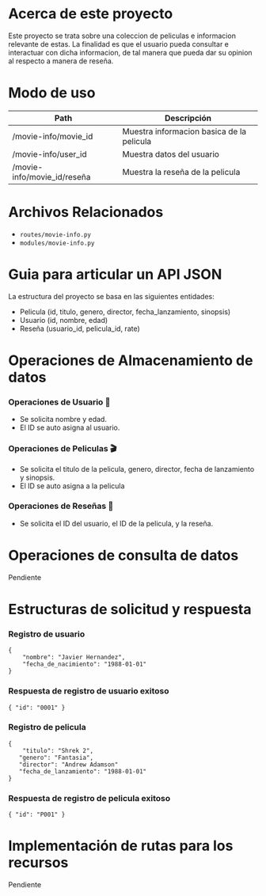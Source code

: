 # Acerca de este proyecto

Este proyecto se trata sobre una coleccion de peliculas e informacion
relevante de estas. La finalidad es que el usuario pueda consultar e interactuar
con dicha informacion, de tal manera que pueda dar su opinion
al respecto a manera de reseña.

# Modo de uso

| Path                  | Descripción |
| --------------------- | ----------- |
|  /movie-info/movie_id          |   Muestra informacion basica de la pelicula          
|   /movie-info/user_id    | Muestra datos del usuario         |
| /movie-info/movie_id/reseña          |  Muestra la reseña de la pelicula             |

# Archivos Relacionados

- `routes/movie-info.py`
- `modules/movie-info.py`

# Guia para articular un API JSON

La estructura del proyecto se basa en las siguientes entidades:

- Pelicula (id, titulo, genero, director, fecha_lanzamiento, sinopsis)
- Usuario (id, nombre, edad)
- Reseña (usuario_id, pelicula_id, rate)

# Operaciones de Almacenamiento de datos

### Operaciones de  Usuario :man:
- Se solicita nombre y edad.
- El ID se auto asigna al usuario.

### Operaciones de Peliculas :clapper:
- Se solicita el titulo de la pelicula, genero, director, fecha de lanzamiento y sinopsis.
- El ID se auto asigna a la pelicula

### Operaciones de Reseñas :page_facing_up:
- Se solicita el ID del usuario, el ID de la pelicula, y la reseña.

# Operaciones de consulta de datos
Pendiente

# Estructuras de solicitud y respuesta
### Registro de usuario
```
{
    "nombre": "Javier Hernandez",
    "fecha_de_nacimiento": "1988-01-01"
}

```
### Respuesta de registro de usuario exitoso
```
{ "id": "0001" }
```

### Registro de pelicula
```
{
    "titulo": "Shrek 2",
   "genero": "Fantasia",
   "director": "Andrew Adamson"
   "fecha_de_lanzamiento": "1988-01-01"
}
```
### Respuesta de registro de pelicula exitoso
```
{ "id": "P001" }
```

# Implementación de rutas para los recursos
Pendiente
